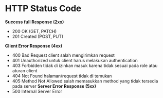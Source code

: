 # HTTP Status Code
**Success full Response (2xx)**
- 200 OK (GET, PATCH)
- 201 Created (POST, PUT)

**Client Error Response (4xx)**
- 400 Bad Request
client salah mengirimkan request
- 401 Unauthorized
untuk client harus melakukan authentication 
- 403 Forbidden
tidak di izinkan masuk karena tidak sesuai pada role atau aturan client
- 404 Not Found
halaman/request tidak di temukan
- 405 Method Not Allowed
salah memasukkan method yang tidak tersedia pada server
**Server Error Response (5xx)**
- 500 Internal Server Error

